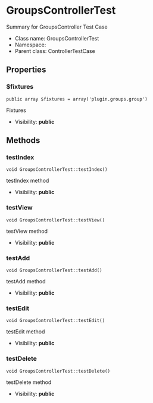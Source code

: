 GroupsControllerTest
===============

Summary for GroupsController Test Case




* Class name: GroupsControllerTest
* Namespace: 
* Parent class: ControllerTestCase





Properties
----------


### $fixtures

    public array $fixtures = array('plugin.groups.group')

Fixtures



* Visibility: **public**


Methods
-------


### testIndex

    void GroupsControllerTest::testIndex()

testIndex method



* Visibility: **public**




### testView

    void GroupsControllerTest::testView()

testView method



* Visibility: **public**




### testAdd

    void GroupsControllerTest::testAdd()

testAdd method



* Visibility: **public**




### testEdit

    void GroupsControllerTest::testEdit()

testEdit method



* Visibility: **public**




### testDelete

    void GroupsControllerTest::testDelete()

testDelete method



* Visibility: **public**



